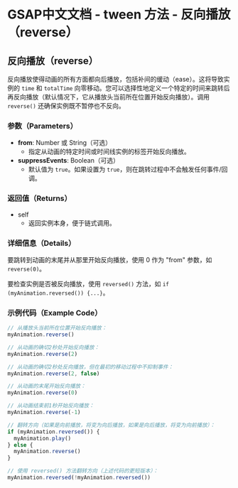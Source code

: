 # GSAP中文文档 - tween 方法 - 反向播放（reverse）

## 反向播放（reverse）

反向播放使得动画的所有方面都向后播放，包括补间的缓动（ease）。这将导致实例的 `time` 和 `totalTime` 向零移动。您可以选择性地定义一个特定的时间来跳转后再反向播放（默认情况下，它从播放头当前所在位置开始反向播放）。调用 `reverse()` 还确保实例既不暂停也不反向。

### 参数（Parameters）

- **from**: Number 或 String（可选）
  - 指定从动画的特定时间或时间线实例的标签开始反向播放。
- **suppressEvents**: Boolean（可选）
  - 默认值为 `true`。如果设置为 `true`，则在跳转过程中不会触发任何事件/回调。

### 返回值（Returns）

- self
  - 返回实例本身，便于链式调用。

### 详细信息（Details）

要跳转到动画的末尾并从那里开始反向播放，使用 0 作为 "from" 参数，如 `reverse(0)`。

要检查实例是否被反向播放，使用 `reversed()` 方法，如 `if (myAnimation.reversed()) {...}`。

### 示例代码（Example Code）

```javascript
// 从播放头当前所在位置开始反向播放：
myAnimation.reverse()

// 从动画的确切2秒处开始反向播放：
myAnimation.reverse(2)

// 从动画的确切2秒处反向播放，但在最初的移动过程中不抑制事件：
myAnimation.reverse(2, false)

// 从动画的末尾开始反向播放：
myAnimation.reverse(0)

// 从动画结束前1秒开始反向播放：
myAnimation.reverse(-1)

// 翻转方向（如果是向前播放，将变为向后播放，如果是向后播放，将变为向前播放）：
if (myAnimation.reversed()) {
  myAnimation.play()
} else {
  myAnimation.reverse()
}

// 使用 reversed() 方法翻转方向（上述代码的更短版本）：
myAnimation.reversed(!myAnimation.reversed())
```
